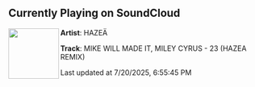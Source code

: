 ## Currently Playing on SoundCloud

[<img align="left" width="100" src="https://i1.sndcdn.com/artworks-0qJq9VCK5PFMYMmW-8JManw-t500x500.png">](https://soundcloud.com/hazeadj/mike-will-made-it-23-hazea)

**Artist**: HAZEÄ 

**Track**: MIKE WILL MADE IT, MILEY CYRUS - 23 (HAZEA REMIX)

Last updated at 7/20/2025, 6:55:45 PM
